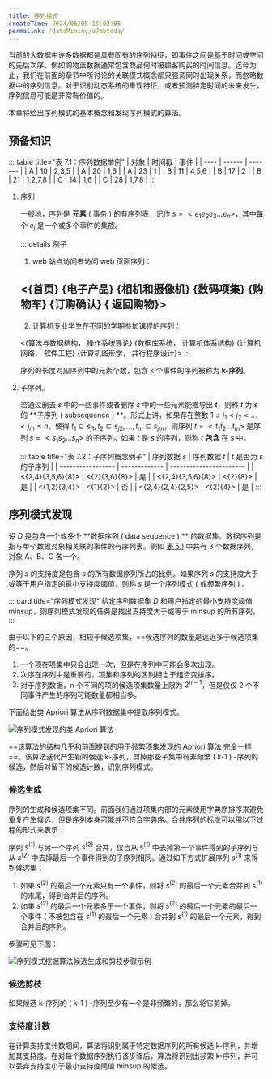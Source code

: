 ```yaml
---
title: 序列模式
createTime: 2024/06/05 15:02:05
permalink: /dataMining/a7mbtqda/
---
```

当前的大数据中许多数据都是具有固有的序列特征，即事件之间是基于时间或空间的先后次序。例如购物篮数据通常包含商品何时被顾客购买的时间信息。迄今为止，我们在前面的章节中所讨论的关联模式概念都只强调同时出现关系，而忽略数据中的序列信息。对于识别动态系统的重现特征，或者预测特定时间的未来发生，序列信息可能是非常有价值的。

本章将给出序列模式的基本概念和发现序列模式的算法。
<!-- more -->

## 预备知识

::: table title="表 7.1：序列数据举例"
| 对象 | 时间戳 | 事件    |
| ---- | ------ | ------- |
| A    | 10     | 2,3,5   |
| A    | 20     | 1,6     |
| A    | 23     | 1       |
| B    | 11     | 4,5,6   |
| B    | 17     | 2       |
| B    | 21     | 1,2,7,8 |
| C    | 14     | 1,6     |
| C    | 28     | 1,7,8   |
:::

1.  序列

    一般地，序列是 **元素** ( 事务 ) 的有序列表，记作 $s = <e_1e_2e_3\dots e_n>$，其中每个 $e_j$ 是一个或多个事件的集族。

    ::: details 例子
    1.  web 站点访问者访问 web 页面序列：

      <{首页} {电子产品} {相机和摄像机} {数码项集} {购物车} {订购确认} { 返回购物}>
    ---
    2.  计算机专业学生在不同的学期参加课程的序列：

      <{算法与数据结构， 操作系统导论} {数据库系统， 计算机体系结构} {计算机网络， 软件工程} {计算机图形学， 并行程序设计}>
    :::

    序列的长度对应序列中的元素个数，包含 k 个事件的序列被称为 **k-序列**。

2.  子序列。

    若通过删去 $s$ 中的一些事件或者删除 $s$ 中的一些元素能推导出 $t$，则称 $t$ 为 $s$ 的 **子序列 ( subsequence ) **。形式上讲，如果存在整数 $1 \le j_1<j_2<\dots <j_m \le n$，使得 $t_1 \subseteq s_{j1}, t_2 \subseteq s_{j2}, \dots , t_m \subseteq s_{jm}$，则序列 $t=<t_1t_2\dots t_m>$ 是序列 $s=<s_1s_2\dots s_n>$ 的子序列。如果 $t$ 是 $s$ 的序列，则称 $t$ **包含** 在 $s$ 中。

    ::: table title="表 7.2：子序列概念例子"
    | 序列数据 $s$      | 序列数据 $t$  | $t$ 是否为 $s$ 的子序列 |
    | ----------------- | ------------- | ----------------------- |
    | <{2,4}{3,5,6}{8}> | <{2}{3,6}{8}> | 是                      |
    | <{2,4}{3,5,6}{8}> | <{2}{8}>      | 是                      |
    | <{1,2}{3,4}>      | <{1}{2}>      | 否                      |
    | <{2,4}{2,4}{2,5}> | <{2}{4}>      | 是                      |
    :::

## 序列模式发现
设 $D$ 是包含一个或多个 **数据序列 ( data sequence ) ** 的数据集。数据序列是指与单个数据对象相关联的事件的有序列表。例如 [表 5.1](/dataMining/z281l5nw/#兴趣度的客观度量) 中共有 3 个数据序列，对象 A、B、C 各一个。

序列 $s$ 的支持度是包含 $s$ 的所有数据序列所占的比例。如果序列 $s$ 的支持度大于或等于用户指定的最小支持度阈值，则称 $s$ 是一个序列模式 ( 或频繁序列 ) 。

::: card  title="序列模式发现"
给定序列数据集 $D$ 和用户指定的最小支持度阈值 minsup，则序列模式发现的任务是找出支持度大于或等于 minsup 的所有序列。
:::

由于以下的三个原因，相较于候选项集，==候选序列的数量是远远多于候选项集的==。
1.  一个项在项集中只会出现一次，但是在序列中可能会多次出现。
2.  次序在序列中是重要的，项集和序列的区别相当于组合变排序。
3.  对于序列数据，n 个不同的项的候选项集数量上限为 $2^{n-1}$，但是仅仅 2 个不同事件产生的序列可能数量都相当多。

下面给出类 Apriori 算法从序列数据集中提取序列模式。

![序列模式发现的类 Apriori 算法](/illustration/apriori-algorithm-for-sequential-pattern-discovery.png)

==该算法的结构几乎和前面提到的用于频繁项集发现的 [Apriori 算法](/dataMining/ngr8k26m/#apriori-pseudocode) 完全一样==。该算法迭代产生新的候选 k-序列，剪掉那些子集中有非频繁 ( k-1 ) -序列的候选，然后对留下的候选计数，识别序列模式。

### 候选生成
序列的生成和候选项集不同。前面我们通过项集内部的元素使用字典序排序来避免重复产生候选，但是序列本身可能并不符合字典序。合并序列的标准可以用以下过程的形式来表示：

序列 $s^{( 1 )}$ 与另一个序列 $s^{( 2 )}$ 合并，仅当从 $s^{( 1 )}$ 中去掉第一个事件得到的子序列与从 $s^{( 2 )}$ 中去掉最后一个事件得到的子序列相同。通过如下方式扩展序列 $s^{( 1 )}$ 来得到候选集：
1.  如果 $s^{( 2 )}$ 的最后一个元素只有一个事件，则将 $s^{( 2 )}$ 的最后一个元素合并到 $s^{( 1 )}$ 的末尾，得到合并后的序列。
2.  如果 $s^{( 2 )}$ 的最后一个元素多于一个事件，则将 $s^{( 2 )}$ 的最后一个元素的最后一个事件 ( 不被包含在 $s^{( 1 )}$ 的最后一个元素 ) 合并到 $s^{( 1 )}$ 的最后一个元素，得到合并后的序列。

步骤可见下图：

![序列模式挖掘算法候选生成和剪枝步骤示例](/illustration/examples-sequential-pattern-mining-algorithm.png)

### 候选剪枝
如果候选 k-序列的 ( k-1 ) -序列至少有一个是非频繁的，那么将它剪掉。

### 支持度计数
在计算支持度计数期间，算法将识别属于特定数据序列的所有候选 k-序列，并增加其支持度。在对每个数据序列执行该步骤后，算法将识别出频繁 k-序列，并可以丢弃支持度小于最小支持度阈值 minsup 的候选。
